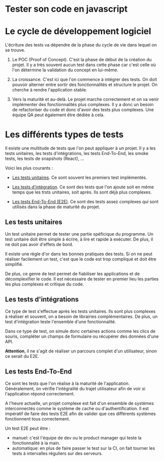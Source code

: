 # Tester son code en javascript

# Le cycle de développement logiciel 

L'écriture des tests va dépendre de la phase du cycle de vie dans lequel on se trouve. 

1. Le POC (Proof of Concept). C'est la phase de début de la création du projet. Il y a très souvent aucun test dans cette phase car c'est celle où l'on détermine la validation du concept en lui-même.

2. La croissance. C'est ici que l'on commence à intégrer des tests. On doit pouvoir alterner entre sortir des fonctionnalités et structure le projet. On cherche à rendre l'application stable. 

3. Vers la maturité et au-delà. Le projet marche correctement et on va venir implémenter des fonctionnalités plus complexes. Il y a donc un besoin de refactoriser du code et donc d'avoir des tests plus complexes. Une équipe QA peut également être dédiée à cela. 

# Les différents types de tests

Il existe une multitude de tests que l'on peut appliquer à un projet. Il y a les tests unitaires, les tests d'intégrations, les tests End-To-End, les smoke tests, les tests de snapshots (React), ...

Voici les plus courants : 

- [Les tests unitaires](https://github.com/CalcagnoLoic/learning-code-testing/tree/master#les-tests-unitaires). Ce sont souvent les premiers test implémentés.

- [Les tests d'intégration](https://github.com/CalcagnoLoic/learning-code-testing/tree/master#les-tests-dint%C3%A9grations). Ce sont des tests que l'on ajoute soit en même temps que les trsts unitaires, soit après. Ils sont déjà plus complexes. 

- [Les tests End-To-End (E2E)](https://github.com/CalcagnoLoic/learning-code-testing/tree/master#les-tests-end-to-end). Ce sont des tests assez complexes qui sont utilisés dans la phase de maturité du projet.

## Les tests unitaires 

Un test unitaire permet de tester une partie spéficique du programme. Un test unitaire doit être simple à écrire, à lire et rapide à exécuter. De plus, il ne doit pas avoir d'effets de bord. 

Il existe une règle d'or dans les bonnes pratiques des tests. Si on ne peut réaliser facilement un test, c'est que le code est trop compliqué et doit être simplifié. 

De plus, ce genre de test permet de fiabiliser les applications et de décomplexifier le code. Il est nécessaire de tester en premier lieu les parties les plus complexes et critique du code.

## Les tests d'intégrations 

Ce type de test s'effectue après les tests unitaires. Ils sont plus complexes à réaliser et souvent, on a besoin de librairies complémentaires. De plus, un test d'intégration teste l'ensemble d'une fonctionnalité. 

Dans ce type de test, on simule donc certaines actions comme les clics de souris, compléter un champs de formulaire ou récupérer des données d'une API.  

**Attention**, il ne s'agit de réaliser un parcours complet d'un utilisateur, sinon ce serait du E2E. 

## Les tests End-To-End

Ce sont les tests que l'on réalise à la maturité de l'application. Généralement, on vérifie l'intégralité du trajet utilisateur afin de voir si l'application répond correctement. 

A l'heure actuelle, un projet complexe est fait d'un ensemble de systèmes interconnectés comme le système de cache ou d'authentification. Il est impératif de faire des tests E2E afin de valider que ces différents systèmes fonctionnent tous correctement. 

Un test E2E peut être : 

- manuel: c'est l'équipe de dev ou le product manager qui teste la fonctionnalité à la main.
- automatique: en plus de faire passer le test sur la CI, on fait tourner les tests à intervalles réguliers sur des serveurs.